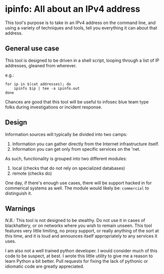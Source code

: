 # ipinfo: All about an IPv4 address

This tool's purpose is to take in an IPv4 address on the command line,
and using a variety of techniques and tools, tell you everything it
can about that address.

## General use case

This tool is designed to be driven in a shell script, looping through a
list of IP addresses, gleaned from wherever.

e.g.:

```
for ip in $(cat addresses); do
	ipinfo $ip | tee -a ipinfo.out
done
```

Chances are good that this tool will be useful to infosec blue team type folks
during investigations or incident response.

## Design

Information sources will typically be divided into two camps:

1. Information you can gather directly from the Internet infrastructure itself.
2. Information you can get only from specific services on the 'net.

As such, functionality is grouped into two different modules:

1. local (checks that do not rely on specialized databases)
2. remote (checks do)

One day, if there's enough use cases, there will be support hacked in for
commerical systems as well.  The module would likely be: `commercial` to
distinguish it.

## Warnings

*N.B.:* This tool is not designed to be stealthy.  Do not use it in cases
of blackhattery, or on networks where you wish to remain unseen.  This tool
features very little limiting, no proxy support, or really anything of the sort
at this time, and it is loud and announces itself appropriately to any services
it uses.

I am also not a well trained python developer.  I would consider much of this
code to be suspect, at best.  I wrote this little utility to give me a reason
to learn Python a bit better.  Pull requests for fixing the lack of pythonic
or idiomatic code are greatly appreciated.
